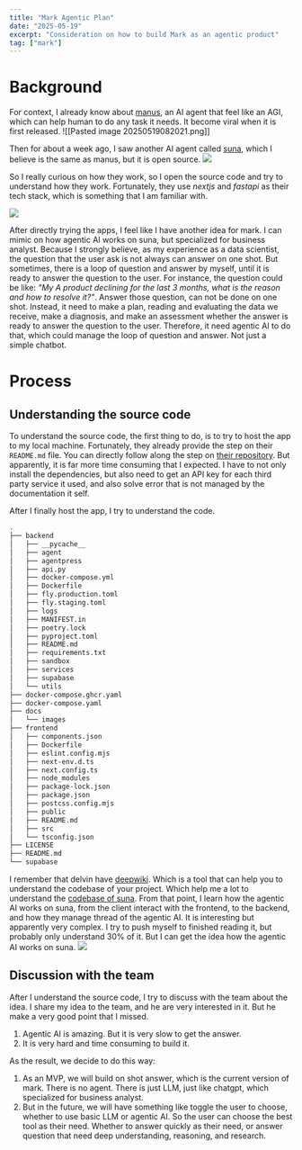 ```yaml
---
title: "Mark Agentic Plan"
date: "2025-05-19"
excerpt: "Consideration on how to build Mark as an agentic product"
tag: ["mark"]
---
```


# Background

For context, I already know about [manus](https://manus.im/), an AI agent that feel like an AGI, which can help human to do any task it needs. It become viral when it is first released.
![[Pasted image 20250519082021.png]]

Then for about a week ago, I saw another AI agent called [suna](https://www.suna.so/), which I believe is the same as manus, but it is open source. 
![](Pasted%20image%2020250519082449.png)

So I really curious on how they work, so I open the source code and try to understand how they work. Fortunately, they use *nextjs* and *fastapi* as their tech stack, which is something that I am familiar with.

![](Pasted%20image%2020250519082426.png)

After directly trying the apps, I feel like I have another idea for mark. I can mimic on how agentic AI works on suna, but specialized for business analyst. Because I strongly believe, as my experience as a data scientist, the question that the user ask is not always can answer on one shot. But sometimes, there is a loop of question and answer by myself, until it is ready to answer the question to the user. For instance, the question could be like: _"My A product declining for the last 3 months, what is the reason and how to resolve it?"_. Answer those question, can not be done on one shot. Instead, it need to make a plan, reading and evaluating the data we receive, make a diagnosis, and make an assessment whether the answer is ready to answer the question to the user. Therefore, it need agentic AI to do that, which could manage the loop of question and answer. Not just a simple chatbot.

# Process

## Understanding the source code

To understand the source code, the first thing to do, is to try to host the app to my local machine. Fortunately, they already provide the step on their `README.md` file. You can directly follow along the step on [their repository](https://github.com/kortix-ai/suna). But apparently, it is far more time consuming that I expected. I have to not only install the dependencies, but also need to get an API key for each third party service it used, and also solve error that is not managed by the documentation it self.

After I finally host the app, I try to understand the code.

```bash
.
├── backend
│   ├── __pycache__
│   ├── agent
│   ├── agentpress
│   ├── api.py
│   ├── docker-compose.yml
│   ├── Dockerfile
│   ├── fly.production.toml
│   ├── fly.staging.toml
│   ├── logs
│   ├── MANIFEST.in
│   ├── poetry.lock
│   ├── pyproject.toml
│   ├── README.md
│   ├── requirements.txt
│   ├── sandbox
│   ├── services
│   ├── supabase
│   └── utils
├── docker-compose.ghcr.yaml
├── docker-compose.yaml
├── docs
│   └── images
├── frontend
│   ├── components.json
│   ├── Dockerfile
│   ├── eslint.config.mjs
│   ├── next-env.d.ts
│   ├── next.config.ts
│   ├── node_modules
│   ├── package-lock.json
│   ├── package.json
│   ├── postcss.config.mjs
│   ├── public
│   ├── README.md
│   ├── src
│   └── tsconfig.json
├── LICENSE
├── README.md
└── supabase
```

I remember that delvin have [deepwiki](https://docs.devin.ai/work-with-devin/deepwiki). Which is a tool that can help you to understand the codebase of your project. Which help me a lot to understand the [codebase of suna](https://deepwiki.com/kortix-ai/suna). From that point, I learn how the agentic AI works on suna, from the client interact with the frontend, to the backend, and how they manage thread of the agentic AI. It is interesting but apparently very complex. I try to push myself to finished reading it, but probably only understand 30% of it. But I can get the idea how the agentic AI works on suna.
![](Pasted%20image%2020250519082556.png)

## Discussion with the team

After I understand the source code, I try to discuss with the team about the idea. I share my idea to the team, and he are very interested in it. But he make a very good point that I missed.

1. Agentic AI is amazing. But it is very slow to get the answer.
2. It is very hard and time consuming to build it.

As the result, we decide to do this way:

1. As an MVP, we will build on shot answer, which is the current version of mark. There is no agent. There is just LLM, just like chatgpt, which specialized for business analyst.
2. But in the future, we will have something like toggle the user to choose, whether to use basic LLM or agentic AI. So the user can choose the best tool as their need. Whether to answer quickly as their need, or answer question that need deep understanding, reasoning, and research.